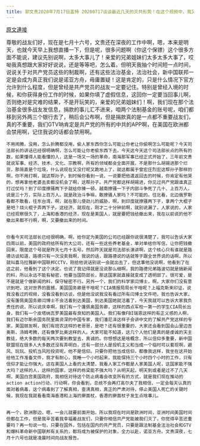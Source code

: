 ```yaml
---
title: 郭文贵2020年7月17日盖特 20200717谈谈最近几天的灭共形势！在这个视频中，我又将时间搞错了，把17号说成16号
---
```


[原文連接](https://gnews.org/ThreadView/53481873)

尊敬的战友们好，现在是七月十六号，文贵还在深夜的工作中啊，嗯，本来是明天，也就今天早上我想直播一下，但是呢，很多问题啊（你这个保镖）这个很多方面不能说，建议先别说啊，太多大事儿了！亲爱的兄弟姐妹们太多太多大事了，哎呦我真想跟大家好好说说，还是等等吧，怎么着。但明天我抽个时间短一点时间，说说关于对共产党员这些的制裁啊，还有这些法治基金，法治社会，新中国联邦一定是会成为真正我们说是诺亚方舟，毋庸置疑！这是肯定的，只是什么情况下官方允许到什么程度，但是曾经是共产党员的战友一定要记住。特别是曾经入境的时候，和你获得身份工作的时候，如果你填了虚假信息，这回你一定要当回事儿啊，否则绝对是灾难的结果，不是开玩笑的，亲爱的兄弟姐妹们！啊，我们现在那个法治基金很多战友发信息，捐款的事儿汇不进来，咱两个法制基金的账号呢，咱们都移到另外两三个银行去了，稍后会公布啊，但是捐款真的是一点都不重要战友们，真的不重要，我们GTV呐肯定是共产党的所有的中共的APP啊，在美国在欧洲都会禁用啊，记住我说的话都会禁用啊。


    不用闹腾，没用，怎么折腾都没用，偷人家东西你怎么可能让你老让你偷啊怎么可能呢？今天司法部长的讲话已经很明确啊，怎么可能让你老偷东西下去，今天这今天这个司法部长点的所有的数，如果懂得人能看懂的人，这是一场又一场的革命，南海那军事已经正式开始了，三年前文贵就说军事、经济、技术、文化、宗教啊，所有的领域都会全面开展，不是那什么胡锡进那个烂货，那简直是个垃圾，什么说现在又没打呢又跪地上了，就这都属于曾宏庄烈宏这帮孙子那样的啊，你不用打啊，就这帮孙子，到时候你看到一说，一说要把他遣返回去的时候，你肯定有他哭的，想再拿他老婆去卖都没机会了啊，这帮孙子。共产党都这样胡锡进，你见过共产党跟谁真正打过仗吗？到了印度撩骚两下子就给你揍一顿，越南撩骚一下子内部斗争死了几十、上百万人，说是三十万，实际上百万人。就是政治斗争嘛，敢撩骚人家吗？不可能的。往北看，北边俄罗斯看都不敢看，往东台湾，啊，就在那儿使劲儿的威胁，啊，到印度就撩骚两下子，拿两个大棍子是吧？烧火棍子弄两下子。这经济，就现在，刚才二十分钟前啊，就别说漏了，人家说的，人家已经观察很久了，上海和香港的经济，现在是美国人，就是要把钱给撤出来，我在以前说的他不撤出来都不行啊，啊，又要撤出来的时间。


    你看今天司法部长已经很明确，啊，给你定为美国的公司已经跟你说很清楚了，我可以告诉大家四周以前，美国的政府给所有的大公司，还有一些这些养老基金，单对单给你写信，让你把钱撤回来，限度这个号就是昨天七月十五号。然后昨天就是司法部长演讲啊，这个核心只有谁就是路德访谈知道，路德只有一次没卖我啊，我说的话，跟路德说的话就等于跟全世界说的话啊，所以就叫喜马拉雅新中国联邦CCTV，刚给他说话别说一会就出去了，但这事他没说啊，他看到了在这之前，他看到了这个决定。也说了我记得就是没说那么细啊，我的路德兄弟路波切就是搞新闻的料，所以永远不能有秘密，他要当国防部长，那这国家就直接就变成了透明部了。很可爱，是不是就是个做新闻的料，保守秘密不行。另外一个，我们的科学家闫博士，啊，大家你们没有意识到吧，这对世界的震撼，美国国务卿是干啥呢？CIA情报局局长干啥呢？上福克斯来印证，说我没看过的视频，没看没看到访谈，但是他没说我没有看过所有闫博士文件吧，我也告诉大家，没有蓬佩奥国务卿闫博士不会活着到达美国，到达美国她就活着了，今天我就可以告诉大家我负责任的说，所以说庆幸啊，我们有一个蓬佩奥国务卿，这样的西点军校一第一的学生CIA局长出身，我们有一个皮塔纳瓦罗美国最有良知的美国人。我们有像FBI瑞恩这样的有正义感的人啊，我们有迈尔斯余国务院里面资深的中国专家，我们潘尼泽这样子会讲中文的了解共产党这样的专家，美国朋友啊，我们有班农这样的老哥哥，是吧？还有很重要的，大家还会看到国会山里边吉奥斯，汤姆考腾，还有像罗比奥这样的人。大家可能不知道，这几个人他们是真的是虔诚的天主教徒，绝大多数的每天两次要到教堂去，真诚的。你想想这是啥概念，所以信仰多重要，新中国联盟现在很多人大多数还没有弄明白，还有一部分人是投机主义和当成一个临时可以套现啊，避风、玩玩、投机当风险投资呢，他不是信仰。只要你把他当成信仰，都像我这样，我坐在这开始给他工作准备文件，我才有耐心，我睡一个小时起来，我能保持三个小时四个小时的工作，只有信仰才能让你强大。这在美国人上看的太清楚，我看人家工作都是人家美国人呢，这国家能不强大吗？这样的人，这样的国家，这样的栋梁能不强大吗？从明天起，明天到或者是过不了几天啊，美国白宫美国政府，我相信对待这个防止病毒会改变所有的方式，就是我们现在推动的action action行动，行动啊，你会看到，总统不会再打高尔夫了我相信，一定会每天认真的面对着病毒，这个病毒到了了解真相，查清真相，真正的严肃对待，停止美国人死亡的关键时候，我现在我就看看南海香港和上海的擀面杖，香港的擀面杖子发生点啥事儿。


    再一个，欧洲那边，嗯，一会儿就要前面开始，所以我现在时间是欧洲时间，亚洲时间美国时间但都在工作，但是我辛苦着我幸福着战友们，只要你相信共产党能被我们灭了，你觉得辛苦还重要吗？再一句说一句，只要在国外，包括在国内的共产党员，只要是跟法制基金法治社会和GTV和爆料革命新中国联邦有关系的，都将成为被保护的对象，全力以赴，诺亚方舟。文贵深夜，七月十六号也就是凌晨时间向战友报告。
